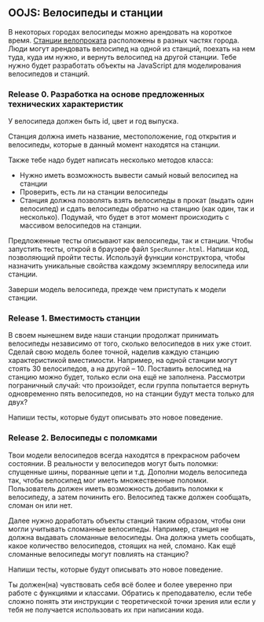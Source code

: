 ## OOJS:  Велосипеды и станции

В некоторых городах велосипеды можно арендовать на короткое время. [Станции велопроката](https://www.google.com/search?q=bike+rental+stations&espv=2&biw=1366&bih=647&tbm=isch&tbo=u&source=univ&sa=X&ved=0ahUKEwjhuaOwsf3LAhUFOiYKHQOZCkwQsAQIGw) расположены в разных частях города. Люди могут арендовать велосипед на одной из станций, поехать на нем туда, куда им нужно, и вернуть велосипед на другой станции. Тебе нужно будет разработать объекты на JavaScript для моделирования велосипедов и станций.


### Release 0. Разработка на основе предложенных технических характеристик

У велосипеда должен быть id, цвет и год выпуска.

Станция должна иметь название, местоположение, год открытия и велосипеды, которые в данный момент находятся на станции.

Также тебе надо будет написать несколько методов класса:
- Нужно иметь возможность вывести самый новый велосипед на станции
- Проверить, есть ли на станции велосипеды
- Станция должна позволять взять велосипеды в прокат (выдать один велосипед) и сдать велосипеды обратно на станцию (как один, так и несколько). Подумай, что будет в этот момент происходить с массивом велосипедов на станции.

Предложенные тесты описывают как велосипеды, так и станции. Чтобы запустить тесты, открой в браузере файл `SpecRunner.html`.  Напиши код, позволяющий пройти тесты. Используй функции конструктора, чтобы назначить уникальные свойства каждому экземпляру велосипеда или станции. 

Заверши модель велосипеда, прежде чем приступать к модели станции.

### Release 1. Вместимость станции
В своем нынешнем виде наши станции продолжат принимать велосипеды независимо от того, сколько велосипедов в них уже стоит. Сделай свою модель более точной, наделив каждую станцию характеристикой вместимости. Например, на одной станции могут стоять 30 велосипедов, а на другой – 10. Поставить велосипед на станцию можно будет, только если она ещё не заполнена. Рассмотри пограничный случай: что произойдет, если группа попытается вернуть одновременно пять велосипедов, но на станции будут места только для двух?

Напиши тесты, которые будут описывать это новое поведение.

### Release 2. Велосипеды с поломками
Твои модели велосипедов всегда находятся в прекрасном рабочем состоянии. В реальности у велосипедов могут быть поломки: спущенные шины, порванные цепи и т.д. Дополни модель велосипеда так, чтобы велосипед мог иметь множественные поломки. Пользователь должен иметь возможность добавить поломки к велосипеду, а затем починить его. Велосипед также должен сообщать, сломан он или нет.

Далее нужно доработать объекты станций таким образом, чтобы они могли учитывать сломанные велосипеды. Например, станция не должна выдавать сломанные велосипеды. Она должна уметь сообщать, какое количество велосипедов, стоящих на ней, сломано. Как ещё сломанные велосипеды могут повлиять на станцию?

Напиши тесты, которые будут описывать это новое поведение.


Ты должен(на) чувствовать себя всё более и более уверенно при работе с функциями и классами. Обратись к преподавателю, если тебе сложно понять эти инструкции с теоретической точки зрения или если у тебя не получается использовать их при написании кода.

[изображение станции]: https://www.google.com/search?q=bike+rental+stations&espv=2&biw=1366&bih=647&tbm=isch&tbo=u&source=univ&sa=X&ved=0ahUKEwjhuaOwsf3LAhUFOiYKHQOZCkwQsAQIGw
[Error]: https://developer.mozilla.org/en-US/docs/Web/JavaScript/Reference/Global_Objects/Error

